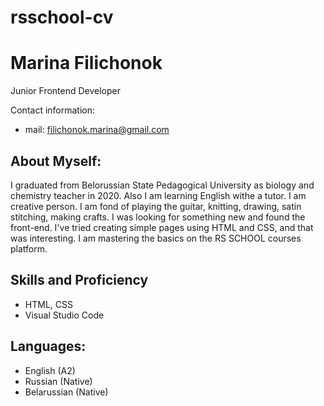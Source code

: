 # rsschool-cv
# Marina Filichonok 
Junior Frontend Developer


Contact information:
* mail: filichonok.marina@gmail.com


## About Myself:

I graduated from Belorussian State Pedagogical University as biology and chemistry teacher in 2020. Also I am learning English withe a tutor. I am creative person. I am fond of playing the guitar, knitting, drawing, satin stitching, making crafts. I was looking for something new and found the front-end. I've tried creating simple pages using HTML and CSS, and that was interesting. I am mastering the basics on the RS SCHOOL courses platform.


## Skills and Proficiency
* HTML, CSS
* Visual Studio Code


## Languages:

* English (A2)
* Russian (Native)
* Belarussian (Native)